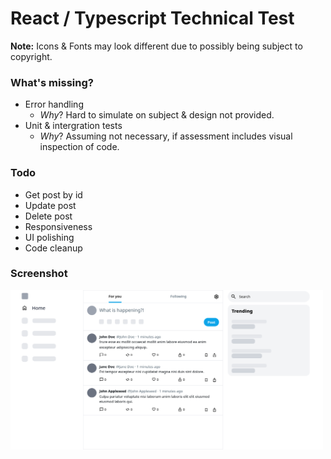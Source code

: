 # React / Typescript Technical Test

**Note:**
Icons & Fonts may look different due to possibly being subject to copyright. 

### What's missing?

* Error handling
    * *Why*? Hard to simulate on subject & design not provided.  
* Unit & intergration tests
    * *Why*? Assuming not necessary, if assessment includes visual inspection of code.

### Todo

* Get post by id
* Update post
* Delete post
* Responsiveness
* UI polishing
* Code cleanup

### Screenshot
<img src="view-shot/Screenshot-React-Typescript-Technical-Test.png" width="500"  />